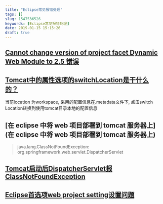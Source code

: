 ```yaml
---
title: "Eclipse常见报错处理"
tags: []
slug: 1547536526
keywords: [Eclipse常见报错处理]
date: 2019-01-15 15:15:26
draft: true
---
```


## [Cannot change version of project facet Dynamic Web Module to 2.5 错误](https://blog.csdn.net/u011781521/article/details/72903455)

## [Tomcat中的属性选项的switchLocation是干什么的？](https://bbs.csdn.net/topics/390809195)
当前location 为workspace,  采用的配置信息在.metadata文件下,  点击switch Location转换到使用tomcat目录本地的配置信息

## 

## [在 eclipse 中将 web 项目部署到 tomcat 服务器上](在 eclipse 中将 web 项目部署到 tomcat 服务器上)

>java.lang.ClassNotFoundException: org.springframework.web.servlet.DispatcherServlet
## [Tomcat启动后DispatcherServlet报ClassNotFoundException](https://www.cnblogs.com/lyy-2016/p/5898537.html)

## [Eclipse首选项web project setting设置问题](https://ask.csdn.net/questions/162830)


